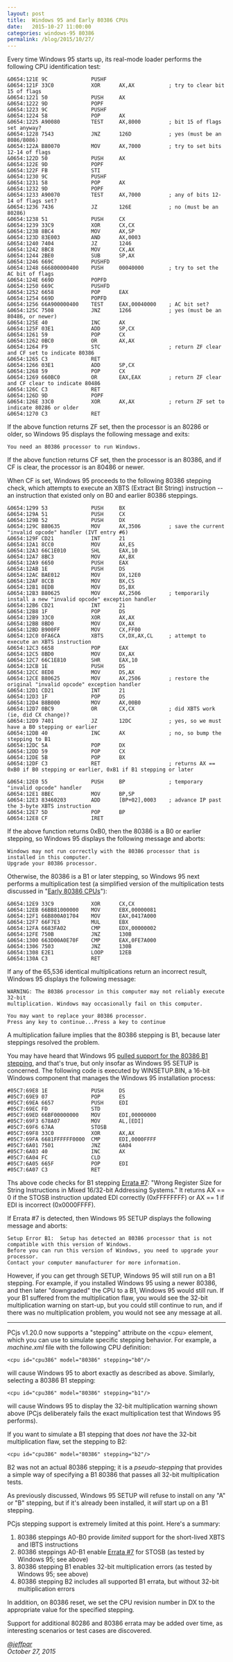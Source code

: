 ```yaml
---
layout: post
title:  Windows 95 and Early 80386 CPUs
date:   2015-10-27 11:00:00
categories: windows-95 80386
permalink: /blog/2015/10/27/
---
```


Every time Windows 95 starts up, its real-mode loader performs the following CPU identification test:

	&0654:121E 9C              PUSHF   
	&0654:121F 33C0            XOR      AX,AX           ; try to clear bit 15 of flags
	&0654:1221 50              PUSH     AX
	&0654:1222 9D              POPF    
	&0654:1223 9C              PUSHF   
	&0654:1224 58              POP      AX
	&0654:1225 A90080          TEST     AX,8000         ; bit 15 of flags set anyway?
	&0654:1228 7543            JNZ      126D            ; yes (must be an 8086/8086)
	&0654:122A B80070          MOV      AX,7000         ; try to set bits 12-14 of flags
	&0654:122D 50              PUSH     AX
	&0654:122E 9D              POPF    
	&0654:122F FB              STI     
	&0654:1230 9C              PUSHF   
	&0654:1231 58              POP      AX
	&0654:1232 9D              POPF    
	&0654:1233 A90070          TEST     AX,7000         ; any of bits 12-14 of flags set?
	&0654:1236 7436            JZ       126E            ; no (must be an 80286)
	&0654:1238 51              PUSH     CX
	&0654:1239 33C9            XOR      CX,CX
	&0654:123B 8BC4            MOV      AX,SP
	&0654:123D 83E003          AND      AX,0003
	&0654:1240 7404            JZ       1246
	&0654:1242 8BC8            MOV      CX,AX
	&0654:1244 2BE0            SUB      SP,AX
	&0654:1246 669C            PUSHFD  
	&0654:1248 666800000400    PUSH     00040000        ; try to set the AC bit of flags
	&0654:124E 669D            POPFD   
	&0654:1250 669C            PUSHFD  
	&0654:1252 6658            POP      EAX
	&0654:1254 669D            POPFD   
	&0654:1256 66A900000400    TEST     EAX,00040000    ; AC bit set?
	&0654:125C 7508            JNZ      1266            ; yes (must be an 80486, or newer)
	&0654:125E 40              INC      AX
	&0654:125F 03E1            ADD      SP,CX
	&0654:1261 59              POP      CX
	&0654:1262 0BC0            OR       AX,AX
	&0654:1264 F9              STC                      ; return ZF clear and CF set to indicate 80386 
	&0654:1265 C3              RET
	&0654:1266 03E1            ADD      SP,CX
	&0654:1268 59              POP      CX
	&0654:1269 660BC0          OR       EAX,EAX         ; return ZF clear and CF clear to indicate 80486
	&0654:126C C3              RET     
	&0654:126D 9D              POPF    
	&0654:126E 33C0            XOR      AX,AX           ; return ZF set to indicate 80286 or older
	&0654:1270 C3              RET
	     
If the above function returns ZF set, then the processor is an 80286 or older, so Windows 95 displays the
following message and exits:

	You need an 80386 processor to run Windows.

If the above function returns CF set, then the processor is an 80386, and if CF is clear, the processor is an
80486 or newer.

When CF is set, Windows 95 proceeds to the following 80386 stepping check, which attempts to execute an
XBTS (Extract Bit String) instruction -- an instruction that existed only on B0 and earlier 80386 steppings.

	&0654:1299 53              PUSH     BX
	&0654:129A 51              PUSH     CX
	&0654:129B 52              PUSH     DX
	&0654:129C B80635          MOV      AX,3506         ; save the current "invalid opcode" handler (IVT entry #6)
	&0654:129F CD21            INT      21
	&0654:12A1 8CC0            MOV      AX,ES
	&0654:12A3 66C1E010        SHL      EAX,10
	&0654:12A7 8BC3            MOV      AX,BX
	&0654:12A9 6650            PUSH     EAX
	&0654:12AB 1E              PUSH     DS
	&0654:12AC BAE012          MOV      DX,12E0
	&0654:12AF 8CCB            MOV      BX,CS
	&0654:12B1 8EDB            MOV      DS,BX
	&0654:12B3 B80625          MOV      AX,2506         ; temporarily install a new "invalid opcode" exception handler
	&0654:12B6 CD21            INT      21
	&0654:12B8 1F              POP      DS
	&0654:12B9 33C0            XOR      AX,AX
	&0654:12BB 8BD0            MOV      DX,AX
	&0654:12BD B900FF          MOV      CX,FF00
	&0654:12C0 0FA6CA          XBTS     CX,DX,AX,CL     ; attempt to execute an XBTS instruction 
	&0654:12C3 6658            POP      EAX
	&0654:12C5 8BD0            MOV      DX,AX
	&0654:12C7 66C1E810        SHR      EAX,10
	&0654:12CB 1E              PUSH     DS
	&0654:12CC 8ED8            MOV      DS,AX
	&0654:12CE B80625          MOV      AX,2506         ; restore the original "invalid opcode" exception handler
	&0654:12D1 CD21            INT      21
	&0654:12D3 1F              POP      DS
	&0654:12D4 B8B000          MOV      AX,00B0
	&0654:12D7 0BC9            OR       CX,CX           ; did XBTS work (ie, did CX change)?
	&0654:12D9 7401            JZ       12DC            ; yes, so we must have a B0 stepping or earlier
	&0654:12DB 40              INC      AX              ; no, so bump the stepping to B1
	&0654:12DC 5A              POP      DX
	&0654:12DD 59              POP      CX
	&0654:12DE 5B              POP      BX
	&0654:12DF C3              RET                      ; returns AX == 0xB0 if B0 stepping or earlier, 0xB1 if B1 stepping or later 
	     
	&0654:12E0 55              PUSH     BP              ; temporary "invalid opcode" handler
	&0654:12E1 8BEC            MOV      BP,SP
	&0654:12E3 83460203        ADD      [BP+02],0003    ; advance IP past the 3-byte XBTS instruction
	&0654:12E7 5D              POP      BP
	&0654:12E8 CF              IRET    

If the above function returns 0xB0, then the 80386 is a B0 or earlier stepping, so Windows 95 displays the
following message and aborts:

	Windows may not run correctly with the 80386 processor that is installed in this computer.
	Upgrade your 80386 processor.

Otherwise, the 80386 is a B1 or later stepping, so Windows 95 next performs a multiplication test (a simplified
version of the multiplication tests discussed in "[Early 80386 CPUs](/blog/2015/02/23/)"):

	&0654:12E9 33C9            XOR      CX,CX
	&0654:12EB 66BB81000000    MOV      EBX,00000081
	&0654:12F1 66B800A01704    MOV      EAX,0417A000
	&0654:12F7 66F7E3          MUL      EBX
	&0654:12FA 6683FA02        CMP      EDX,00000002
	&0654:12FE 750B            JNZ      130B
	&0654:1300 663D00A0E70F    CMP      EAX,0FE7A000
	&0654:1306 7503            JNZ      130B
	&0654:1308 E2E1            LOOP     12EB
	&0654:130A C3              RET     

If any of the 65,536 identical multiplications return an incorrect result, Windows 95 displays the following
message:

	WARNING: The 80386 processor in this computer may not reliably execute 32-bit
	multiplication.	Windows may occasionally fail on this computer.
	
	You may want to replace your 80386 processor.
    Press any key to continue...Press a key to continue

A multiplication failure implies that the 80386 stepping is B1, because later steppings resolved the problem.

You may have heard that Windows 95 [pulled support for the 80386 B1 stepping](http://blogs.msdn.com/b/oldnewthing/archive/2011/01/12/10114521.aspx),
and that's true, but only insofar as Windows 95 SETUP is concerned.  The following code is executed by WINSETUP.BIN,
a 16-bit Windows component that manages the Windows 95 installation process:

	#05C7:69E8 1E              PUSH     DS
	#05C7:69E9 07              POP      ES
	#05C7:69EA 6657            PUSH     EDI
	#05C7:69EC FD              STD     
	#05C7:69ED 66BF00000000    MOV      EDI,00000000
	#05C7:69F3 678A07          MOV      AL,[EDI]
	#05C7:69F6 67AA            STOSB   
	#05C7:69F8 33C0            XOR      AX,AX
	#05C7:69FA 6681FFFFFF0000  CMP      EDI,0000FFFF
	#05C7:6A01 7501            JNZ      6A04
	#05C7:6A03 40              INC      AX
	#05C7:6A04 FC              CLD     
	#05C7:6A05 665F            POP      EDI
	#05C7:6A07 C3              RET

Ths above code checks for B1 stepping [Errata #7](/blog/2015/02/23/): "Wrong Register Size for String Instructions
in Mixed 16/32-bit Addressing Systems."  It returns AX == 0 if the STOSB instruction updated EDI correctly (0xFFFFFFFF)
or AX == 1 if EDI is incorrect (0x0000FFFF).

If Errata #7 is detected, then Windows 95 SETUP displays the following message and aborts:

	Setup Error B1:  Setup has detected an 80386 processor that is not compatible with this version of Windows.
	Before you can run this version of Windows, you need to upgrade your processor.
	Contact your computer manufacturer for more information.

However, if you can get through SETUP, Windows 95 will still run on a B1 stepping.  For example, if you installed
Windows 95 using a newer 80386, and then later "downgraded" the CPU to a B1, Windows 95 would still run.  If your B1
suffered from the multiplication flaw, you would see the 32-bit multiplication warning on start-up, but you could
still continue to run, and if there was no multiplication problem, you would not see any message at all.

---

PCjs v1.20.0 now supports a "stepping" attribute on the &lt;cpu&gt; element, which you can use to simulate specific
stepping behavior.  For example, a *machine.xml* file with the following CPU definition: 

	<cpu id="cpu386" model="80386" stepping="b0"/>

will cause Windows 95 to abort exactly as described as above.  Similarly, selecting a 80386 B1 stepping:

	<cpu id="cpu386" model="80386" stepping="b1"/>

will cause Windows 95 to display the 32-bit multiplication warning shown above (PCjs deliberately fails the exact
multiplication test that Windows 95 performs).

If you want to simulate a B1 stepping that does *not* have the 32-bit multiplication flaw, set the stepping to B2:

	<cpu id="cpu386" model="80386" stepping="b2"/>

B2 was not an actual 80386 stepping; it is a *pseudo-stepping* that provides a simple way of specifying a B1 80386 that
passes all 32-bit multiplication tests.

As previously discussed, Windows 95 SETUP will refuse to install on any "A" or "B" stepping, but if it's already been
installed, it *will* start up on a B1 stepping.

PCjs stepping support is extremely limited at this point.  Here's a summary:

1. 80386 steppings A0-B0 provide *limited* support for the short-lived XBTS and IBTS instructions
2. 80386 steppings A0-B1 enable [Errata #7](/blog/2015/02/23/) for STOSB (as tested by Windows 95; see above)
3. 80386 stepping B1 enables 32-bit multiplication errors (as tested by Windows 95; see above)
4. 80386 stepping B2 includes all supported B1 errata, but without 32-bit multiplication errors

In addition, on 80386 reset, we set the CPU revision number in DX to the appropriate value for the specified stepping.

Support for additional 80286 and 80386 errata may be added over time, as interesting scenarios or test cases are discovered.

*[@jeffpar](http://twitter.com/jeffpar)*  
*October 27, 2015*
